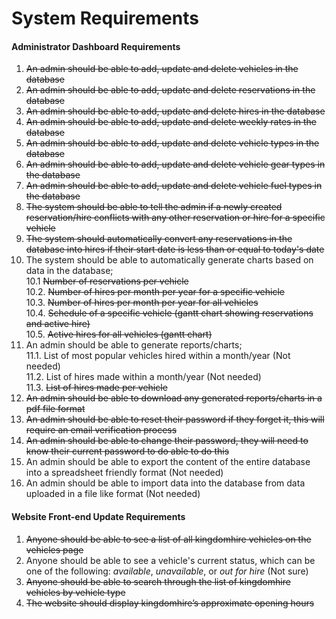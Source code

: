 # System Requirements

#### Administrator Dashboard Requirements
1. ~~An admin should be able to add, update and delete vehicles in the database~~  
2. ~~An admin should be able to add, update and delete reservations in the database~~  
3. ~~An admin should be able to add, update and delete hires in the database~~  
4. ~~An admin should be able to add, update and delete weekly rates in the database~~  
5. ~~An admin should be able to add, update and delete vehicle types in the database~~  
6. ~~An admin should be able to add, update and delete vehicle gear types in the database~~  
7. ~~An admin should be able to add, update and delete vehicle fuel types in the database~~  
8. ~~The system should be able to tell the admin if a newly created reservation/hire conflicts with any other reservation or hire for a specific vehicle~~  
9. ~~The system should automatically convert any reservations in the database into hires if their start date is less than or equal to today's date~~  
10. The system should be able to automatically generate charts based on data in the database;  
   10.1 ~~Number of reservations per vehicle~~  
   10.2. ~~Number of hires per month per year for a specific vehicle~~   
   10.3. ~~Number of hires per month per year for all vehicles~~   
   10.4. ~~Schedule of a specific vehicle (gantt chart showing reservations and active hire)~~   
   10.5. ~~Active hires for all vehicles (gantt chart)~~  
11. An admin should be able to generate reports/charts;  
   11.1. List of most popular vehicles hired within a month/year (Not needed)   
   11.2. List of hires made within a month/year (Not needed)  
   11.3. ~~List of hires made per vehicle~~  
12. ~~An admin should be able to download any generated reports/charts in a pdf file format~~  
13. ~~An admin should be able to reset their password if they forget it, this will require an email verification process~~  
14. ~~An admin should be able to change their password, they will need to know their current password to do able to do this~~  
15. An admin should be able to export the content of the entire database into a spreadsheet friendly format (Not needed)
16. An admin should be able to import data into the database from data uploaded in a file like format (Not needed)


#### Website Front-end Update Requirements
1. ~~Anyone should be able to see a list of all kingdomhire vehicles on the vehicles page~~  
2. Anyone should be able to see a vehicle's current status, which can be one of the following: *available*, *unavailable*, or *out for hire* (Not sure)
3. ~~Anyone should be able to search through the list of kingdomhire vehicles by vehicle type~~
4. ~~The website should display kingdomhire’s approximate opening hours~~  
